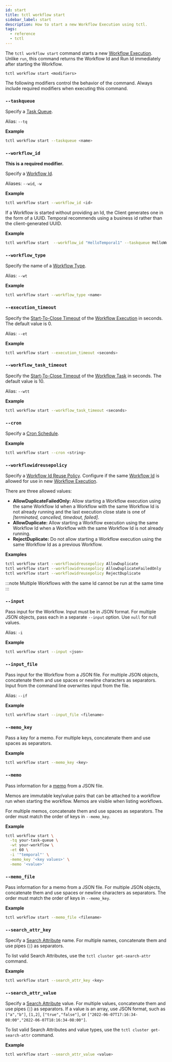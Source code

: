 ```yaml
---
id: start
title: tctl workflow start
sidebar_label: start
description: How to start a new Workflow Execution using tctl.
tags:
  - reference
  - tctl
---
```


The `tctl workflow start` command starts a new [Workflow Execution](/concepts/what-is-a-workflow-execution).
Unlike `run`, this command returns the Workflow Id and Run Id immediately after starting the Workflow.

`tctl workflow start <modifiers>`

The following modifiers control the behavior of the command.
Always include required modifiers when executing this command.

### `--taskqueue`

Specify a [Task Queue](/concepts/what-is-a-task-queue).

Alias: `--tq`

**Example**

```bash
tctl workflow start --taskqueue <name>
```

### `--workflow_id`

**This is a required modifier.**

Specify a [Workflow Id](/concepts/what-is-a-workflow-id).

Aliases: `--wid`, `-w`

**Example**

```bash
tctl workflow start --workflow_id <id>
```

If a Workflow is started without providing an Id, the Client generates one in the form of a UUID.
Temporal recommends using a business id rather than the client-generated UUID.

**Example**

```bash
tctl workflow start  --workflow_id "HelloTemporal1" --taskqueue HelloWorldTaskQueue --workflow_type HelloWorld --execution_timeout 3600 --input \"Temporal\"
```

### `--workflow_type`

Specify the name of a [Workflow Type](/concepts/what-is-a-workflow-type).

Alias: `--wt`

**Example**

```bash
tctl workflow start --workflow_type <name>
```

### `--execution_timeout`

Specify the [Start-To-Close Timeout](/concepts/what-is-a-start-to-close-timeout) of the [Workflow Execution](/concepts/what-is-a-workflow-execution) in seconds.
The default value is 0.

Alias: `--et`

**Example**

```bash
tctl workflow start --execution_timeout <seconds>
```

### `--workflow_task_timeout`

Specify the [Start-To-Close Timeout](/concepts/what-is-a-start-to-close-timeout) of the [Workflow Task](/concepts/what-is-a-workflow-task) in seconds.
The default value is 10.

Alias: `--wtt`

**Example**

```bash
tctl workflow start --workflow_task_timeout <seconds>
```

### `--cron`

Specify a [Cron Schedule](/concepts/what-is-a-temporal-cron-job/#cron-schedules).

**Example**

```bash
tctl workflow start --cron <string>
```

### `--workflowidreusepolicy`

Specify a [Workflow Id Reuse Policy](/concepts/what-is-a-workflow-id-reuse-policy).
Configure if the same [Workflow Id](/concepts/what-is-a-workflow-id) is allowed for use in new [Workflow Execution](/concepts/what-is-a-workflow-execution).

There are three allowed values:

- **AllowDuplicateFailedOnly:** Allow starting a Workflow execution using the same Workflow Id when a Workflow with the same Workflow Id is not already running and the last execution close state is one of _[terminated, cancelled, timedout, failed]_.
- **AllowDuplicate:** Allow starting a Workflow execution using the same Workflow Id when a Workflow with the same Workflow Id is not already running.
- **RejectDuplicate:** Do not allow starting a Workflow execution using the same Workflow Id as a previous Workflow.

**Examples**

```bash
tctl workflow start --workflowidreusepolicy AllowDuplicate
tctl workflow start --workflowidreusepolicy AllowDuplicateFailedOnly
tctl workflow start --workflowidreusepolicy RejectDuplicate
```

:::note
Multiple Workflows with the same Id cannot be run at the same time
:::

### `--input`

Pass input for the Workflow.
Input must be in JSON format.
For multiple JSON objects, pass each in a separate `--input` option.
Use `null` for null values.

Alias: `-i`

**Example**

```bash
tctl workflow start --input <json>
```

### `--input_file`

Pass input for the Workflow from a JSON file.
For multiple JSON objects, concatenate them and use spaces or newline characters as separators.
Input from the command line overwrites input from the file.

Alias: `--if`

**Example**

```bash
tctl workflow start --input_file <filename>
```

### `--memo_key`

Pass a key for a memo.
For multiple keys, concatenate them and use spaces as separators.

**Example**

```bash
tctl workflow start --memo_key <key>
```

### `--memo`

Pass information for a [memo](/concepts/what-is-a-memo) from a JSON file.

Memos are immutable key/value pairs that can be attached to a workflow run when starting the workflow.
Memos are visible when listing workflows.

For multiple memos, concatenate them and use spaces as separators.
The order must match the order of keys in `--memo_key`.

**Example**

```bash
tctl workflow start \
  -tq your-task-queue \
  -wt your-workflow \
  -et 60 \
  -i '"temporal"' \
  -memo_key '<key values>' \
  -memo '<value>'
```

### `--memo_file`

Pass information for a memo from a JSON file.
For multiple JSON objects, concatenate them and use spaces or newline characters as separators.
The order must match the order of keys in `--memo_key`.

**Example**

```bash
tctl workflow start --memo_file <filename>
```

### `--search_attr_key`

Specify a [Search Attribute](/concepts/what-is-a-search-attribute) name.
For multiple names, concatenate them and use pipes (`|`) as separators.

To list valid Search Attributes, use the `tctl cluster get-search-attr` command.

**Example**

```bash
tctl workflow start --search_attr_key <key>
```

### `--search_attr_value`

Specify a [Search Attribute](/concepts/what-is-a-search-attribute) value.
For multiple values, concatenate them and use pipes (`|`) as separators.
If a value is an array, use JSON format, such as `["a","b"]`, `[1,2]`, `["true","false"]`, or `["2022-06-07T17:16:34-08:00","2022-06-07T18:16:34-08:00"]`.

To list valid Search Attributes and value types, use the `tctl cluster get-search-attr` command.

**Example**

```bash
tctl workflow start --search_attr_value <value>
```
